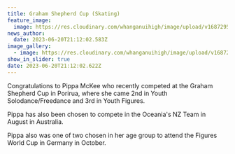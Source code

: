 ```yaml
---
title: Graham Shepherd Cup (Skating)
feature_image:
  image: https://res.cloudinary.com/whanganuihigh/image/upload/v1687295334/News/Pippa_McKee.jpg
news_author:
  date: 2023-06-20T21:12:02.583Z
image_gallery:
  - image: https://res.cloudinary.com/whanganuihigh/image/upload/v1687295360/News/Pippa_McKee_2.jpg
show_in_slider: true
date: 2023-06-20T21:12:02.622Z
---
```

Congratulations to Pippa McKee who recently competed at the Graham Shepherd Cup in Porirua, where she came 2nd in Youth Solodance/Freedance and 3rd in Youth [](<>)Figures.

Pippa has also been chosen to compete in the Oceania's NZ Team in August in Australia.

Pippa also was one of two chosen in her age group to attend the Figures World Cup in Germany in October.